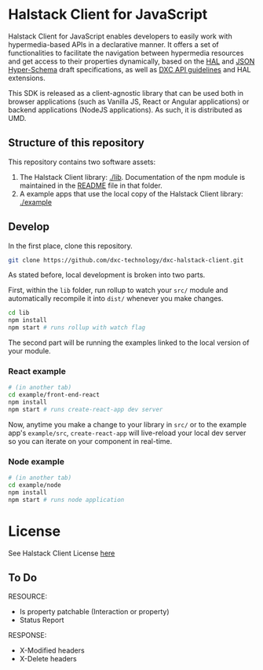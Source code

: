# Halstack Client for JavaScript

Halstack Client for JavaScript enables developers to easily work with hypermedia-based APIs in a declarative manner. It offers a set of functionalities to facilitate the navigation between hypermedia resources and get access to their properties dynamically, based on the [HAL](https://datatracker.ietf.org/doc/html/draft-kelly-json-hal) and [JSON Hyper-Schema](https://json-schema.org/draft/2019-09/json-schema-hypermedia.html) draft specifications, as well as [DXC API guidelines](https://developer.dxc.com/apis) and HAL extensions.

This SDK is released as a client-agnostic library that can be used both in browser applications (such as Vanilla JS, React or Angular applications) or backend applications (NodeJS applications). As such, it is distributed as UMD.

## Structure of this repository

This repository contains two software assets:
1. The Halstack Client library: [./lib](./lib). Documentation of the npm module is maintained in the [README](./lib/README.md) file in that folder.
2. A example apps that use the local copy of the Halstack Client library: [./example](./example)

## Develop

In the first place, clone this repository.

```bash
git clone https://github.com/dxc-technology/dxc-halstack-client.git
```

As stated before, local development is broken into two parts.

First, within the `lib` folder, run rollup to watch your `src/` module and automatically recompile it into `dist/` whenever you make changes.

```bash
cd lib
npm install
npm start # runs rollup with watch flag
```

The second part will be running the examples linked to the local version of your module.

### React example

```bash
# (in another tab)
cd example/front-end-react
npm install
npm start # runs create-react-app dev server
```

Now, anytime you make a change to your library in `src/` or to the example app's `example/src`, `create-react-app` will live-reload your local dev server so you can iterate on your component in real-time.

### Node example

```bash
# (in another tab)
cd example/node
npm install
npm start # runs node application
```

# License

See Halstack Client License [here](./LICENSE)

## To Do

RESOURCE:

- Is property patchable (Interaction or property)
- Status Report

RESPONSE:

- X-Modified headers
- X-Delete headers
